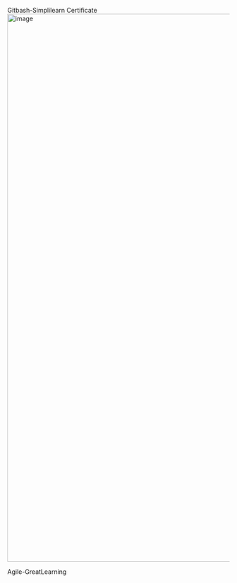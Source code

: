 Gitbash-Simplilearn Certificate
<img width="1756" height="1242" alt="image" src="https://github.com/user-attachments/assets/7ac4e3b5-6611-4365-aafe-f61b88798680" />

Agile-GreatLearning

